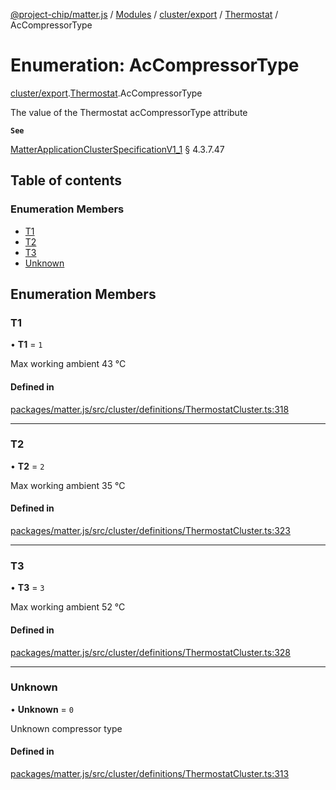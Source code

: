 [@project-chip/matter.js](../README.md) / [Modules](../modules.md) / [cluster/export](../modules/cluster_export.md) / [Thermostat](../modules/cluster_export.Thermostat.md) / AcCompressorType

# Enumeration: AcCompressorType

[cluster/export](../modules/cluster_export.md).[Thermostat](../modules/cluster_export.Thermostat.md).AcCompressorType

The value of the Thermostat acCompressorType attribute

**`See`**

[MatterApplicationClusterSpecificationV1_1](../interfaces/spec_export.MatterApplicationClusterSpecificationV1_1.md) § 4.3.7.47

## Table of contents

### Enumeration Members

- [T1](cluster_export.Thermostat.AcCompressorType.md#t1)
- [T2](cluster_export.Thermostat.AcCompressorType.md#t2)
- [T3](cluster_export.Thermostat.AcCompressorType.md#t3)
- [Unknown](cluster_export.Thermostat.AcCompressorType.md#unknown)

## Enumeration Members

### T1

• **T1** = ``1``

Max working ambient 43 °C

#### Defined in

[packages/matter.js/src/cluster/definitions/ThermostatCluster.ts:318](https://github.com/project-chip/matter.js/blob/be83914/packages/matter.js/src/cluster/definitions/ThermostatCluster.ts#L318)

___

### T2

• **T2** = ``2``

Max working ambient 35 °C

#### Defined in

[packages/matter.js/src/cluster/definitions/ThermostatCluster.ts:323](https://github.com/project-chip/matter.js/blob/be83914/packages/matter.js/src/cluster/definitions/ThermostatCluster.ts#L323)

___

### T3

• **T3** = ``3``

Max working ambient 52 °C

#### Defined in

[packages/matter.js/src/cluster/definitions/ThermostatCluster.ts:328](https://github.com/project-chip/matter.js/blob/be83914/packages/matter.js/src/cluster/definitions/ThermostatCluster.ts#L328)

___

### Unknown

• **Unknown** = ``0``

Unknown compressor type

#### Defined in

[packages/matter.js/src/cluster/definitions/ThermostatCluster.ts:313](https://github.com/project-chip/matter.js/blob/be83914/packages/matter.js/src/cluster/definitions/ThermostatCluster.ts#L313)
